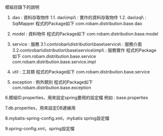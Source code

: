﻿模組目錄下的說明
1. dao : 資料存取物件
	1.1. dao\impl\ : 實作的資料存取物件
	1.2. dao\sql\ : SqlMapper
	程式的Package如下
	com.robam.distribution.base.dao
	
2. model : 資料物件
	程式的Package如下
	com.robam.distribution.base.model
	
3. service : 服務
	3.1.com\roban\distribution\base\service\ : 服務介面
	3.2.com\roban\distribution\base\service\impl\ : 服務實作
	程式的Package如下
	com.robam.distribution.base.service
	com.robam.distribution.base.service.impl

4. util : 工具類
	程式的Package如下
	com.robam.distribution.base.service
	
5. exception : 例外類別
	程式的Package如下
	com.robam.distribution.base.exception
	
6.模組ID.properties，用來設定spring要用的設定檔
	例如 :  base.properties

7.db.properties，用來設定DB連線用

8.mybatis-spring-config.xml，mybatis spring設定檔

9.spring-config.xml，spring設定檔


